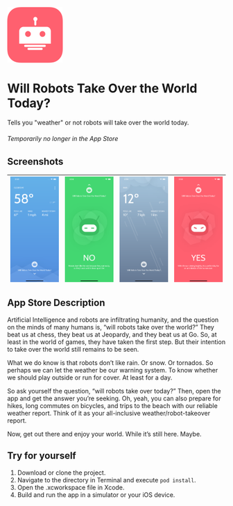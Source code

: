 <img src="app-icon-preview.png" width="128">

# Will Robots Take Over the World Today?
Tells you "weather" or not robots will take over the world today.
###### *Temporarily no longer in the App Store*

## Screenshots
![](screenshot-1.png) | ![](screenshot-2.png) | ![](screenshot-3.png) | ![](screenshot-4.png)
--------------------- | --------------------- | --------------------- | ---------------------

## App Store Description

Artificial Intelligence and robots are infiltrating humanity, and the question on the minds of many humans is, “will robots take over the world?” They beat us at chess, they beat us at Jeopardy, and they beat us at Go. So, at least in the world of games, they have taken the first step. But their intention to take over the world still remains to be seen.

What we do know is that robots don’t like rain. Or snow. Or tornados. So perhaps we can let the weather be our warning system. To know whether we should play outside or run for cover. At least for a day.

So ask yourself the question, “will robots take over today?” Then, open the app and get the answer you’re seeking. Oh, yeah, you can also prepare for hikes, long commutes on bicycles, and trips to the beach with our reliable weather report. Think of it as your all-inclusive weather/robot-takeover report.

Now, get out there and enjoy your world. While it’s still here. Maybe.

## Try for yourself

1. Download or clone the project.
2. Navigate to the directory in Terminal and execute `pod install`.
3. Open the .xcworkspace file in Xcode.
3. Build and run the app in a simulator or your iOS device.
